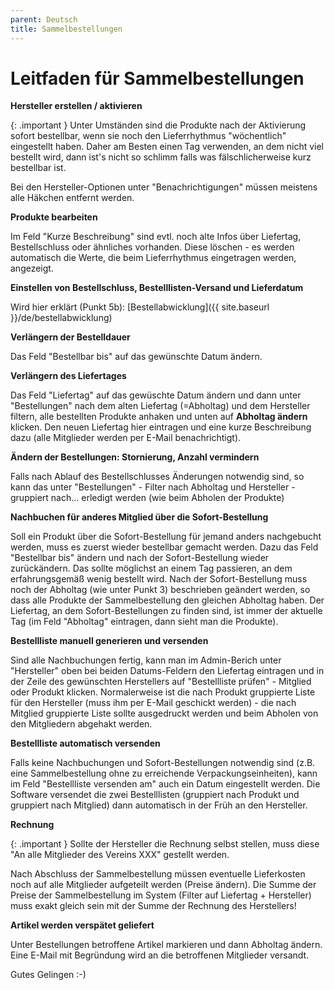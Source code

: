 ```yaml
---
parent: Deutsch
title: Sammelbestellungen
---
```


# Leitfaden für Sammelbestellungen

**Hersteller erstellen / aktivieren**

{: .important }
Unter Umständen sind die Produkte nach der Aktivierung sofort bestellbar, wenn sie noch den Lieferrhythmus "wöchentlich" eingestellt haben. Daher am Besten einen Tag verwenden, an dem nicht viel bestellt wird, dann ist's nicht so schlimm falls was fälschlicherweise kurz bestellbar ist.

Bei den Hersteller-Optionen unter "Benachrichtigungen" müssen meistens alle Häkchen entfernt werden.

**Produkte bearbeiten**

Im Feld "Kurze Beschreibung" sind evtl. noch alte Infos über Liefertag, Bestellschluss oder ähnliches vorhanden. Diese löschen - es werden automatisch die Werte, die beim Lieferrhythmus eingetragen werden, angezeigt.

**Einstellen von Bestellschluss, Bestelllisten-Versand und Lieferdatum**

Wird hier erklärt (Punkt 5b): [Bestellabwicklung]({{ site.baseurl }}/de/bestellabwicklung)

**Verlängern der Bestelldauer**

Das Feld "Bestellbar bis" auf das gewünschte Datum ändern.

**Verlängern des Liefertages**

Das Feld "Liefertag" auf das gewüschte Datum ändern und dann unter "Bestellungen" nach dem alten Liefertag (=Abholtag) und dem Hersteller filtern, alle bestellten Produkte anhaken und unten auf **Abholtag ändern** klicken. Den neuen Liefertag hier eintragen und eine kurze Beschreibung dazu (alle Mitglieder werden per E-Mail benachrichtigt).

**Ändern der Bestellungen: Stornierung, Anzahl vermindern**

Falls nach Ablauf des Bestellschlusses Änderungen notwendig sind, so kann das unter "Bestellungen" - Filter nach Abholtag und Hersteller - gruppiert nach... erledigt werden (wie beim Abholen der Produkte)

**Nachbuchen für anderes Mitglied über die Sofort-Bestellung**

Soll ein Produkt über die Sofort-Bestellung für jemand anders nachgebucht werden, muss es zuerst wieder bestellbar gemacht werden. Dazu das Feld "Bestellbar bis" ändern und nach der Sofort-Bestellung wieder zurückändern. Das sollte möglichst an einem Tag passieren, an dem erfahrungsgemäß wenig bestellt wird. Nach der Sofort-Bestellung muss noch der Abholtag (wie unter Punkt 3) beschrieben geändert werden, so dass alle Produkte der Sammelbestellung den gleichen Abholtag haben. Der Liefertag, an dem Sofort-Bestellungen zu finden sind, ist immer der aktuelle Tag (im Feld "Abholtag" eintragen, dann sieht man die Produkte).

**Bestellliste manuell generieren und versenden**

Sind alle Nachbuchungen fertig, kann man im Admin-Berich unter "Hersteller" oben bei beiden Datums-Feldern den Liefertag eintragen und in der Zeile des gewünschten Herstellers auf "Bestellliste prüfen" - Mitglied oder Produkt klicken. Normalerweise ist die nach Produkt gruppierte Liste für den Hersteller (muss ihm per E-Mail geschickt werden) - die nach Mitglied gruppierte Liste sollte ausgedruckt werden und beim Abholen von den Mitgliedern abgehakt werden.

**Bestellliste automatisch versenden**

Falls keine Nachbuchungen und Sofort-Bestellungen notwendig sind (z.B. eine Sammelbestellung ohne zu erreichende Verpackungseinheiten), kann im Feld "Bestellliste versenden am" auch ein Datum eingestellt werden. Die Software versendet die zwei Bestelllisten (gruppiert nach Produkt und gruppiert nach Mitglied) dann automatisch in der Früh an den Hersteller.

**Rechnung**

{: .important }
Sollte der Hersteller die Rechnung selbst stellen, muss diese "An alle Mitglieder des Vereins XXX" gestellt werden.

Nach Abschluss der Sammelbestellung müssen eventuelle Lieferkosten noch auf alle Mitglieder aufgeteilt werden (Preise ändern). Die Summe der Preise der Sammelbestellung im System (Filter auf Liefertag + Hersteller) muss exakt gleich sein mit der Summe der Rechnung des Herstellers!

**Artikel werden verspätet geliefert**

Unter Bestellungen betroffene Artikel markieren und dann Abholtag ändern. Eine E-Mail mit Begründung wird an die betroffenen Mitglieder versandt.

Gutes Gelingen :-)
